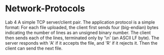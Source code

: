 # Network-Protocols
Lab 4
A simple TCP server/client pair.
The application protocol is a simple format: For each file uploaded, the client
first sends four (big-endian) bytes indicating the number of lines as an unsigned binary number.
The client then sends each of the lines, terminated only by '\\n' (an ASCII LF byte).
The server responds with 'A' if it accepts the file, and 'R' if it rejects it.
Then the client can send the next file.
